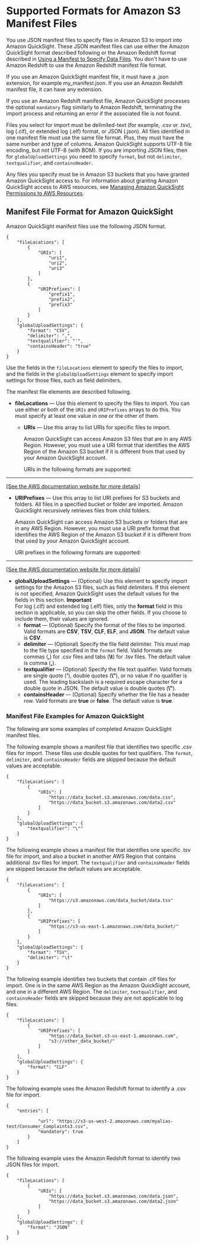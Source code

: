 # Supported Formats for Amazon S3 Manifest Files<a name="supported-manifest-file-format"></a>

You use JSON manifest files to specify files in Amazon S3 to import into Amazon QuickSight\. These JSON manifest files can use either the Amazon QuickSight format described following or the Amazon Redshift format described in [Using a Manifest to Specify Data Files](https://docs.aws.amazon.com/redshift/latest/dg/loading-data-files-using-manifest.html)\. You don't have to use Amazon Redshift to use the Amazon Redshift manifest file format\. 

If you use an Amazon QuickSight manifest file, it must have a \.json extension, for example my\_manifest\.json\. If you use an Amazon Redshift manifest file, it can have any extension\. 

If you use an Amazon Redshift manifest file, Amazon QuickSight processes the optional `mandatory` flag similarly to Amazon Redshift, terminating the import process and returning an error if the associated file is not found\.

Files you select for import must be delimited\-text \(for example, \.csv or \.tsv\), log \(\.clf\), or extended log \(\.elf\) format, or JSON \(\.json\)\. All files identified in one manifest file must use the same file format\. Plus, they must have the same number and type of columns\. Amazon QuickSight supports UTF\-8 file encoding, but not UTF\-8 \(with BOM\)\. If you are importing JSON files, then for `globalUploadSettings` you need to specify `format`, but not `delimiter`, `textqualifier`, and `containsHeader`\.

Any files you specify must be in Amazon S3 buckets that you have granted Amazon QuickSight access to\. For information about granting Amazon QuickSight access to AWS resources, see [Managing Amazon QuickSight Permissions to AWS Resources](managing-permissions.md)\.

## Manifest File Format for Amazon QuickSight<a name="quicksight-manifest-file-format"></a>

Amazon QuickSight manifest files use the following JSON format\.

```
{
    "fileLocations": [
        {
            "URIs": [
                "uri1",
                "uri2",
                "uri3"
            ]
        },
        {
            "URIPrefixes": [
                "prefix1",
                "prefix2",
                "prefix3"
            ]
        }
    ],
    "globalUploadSettings": {
        "format": "CSV",
        "delimiter": ",",
        "textqualifier": "'",
        "containsHeader": "true"
    }
}
```

Use the fields in the `fileLocations` element to specify the files to import, and the fields in the `globalUploadSettings` element to specify import settings for those files, such as field delimiters\. 

The manifest file elements are described following\.
+ **fileLocations** — Use this element to specify the files to import\. You can use either or both of the `URIs` and `URIPrefixes` arrays to do this\. You must specify at least one value in one or the other of them\.
  + **URIs** — Use this array to list URIs for specific files to import\.

    Amazon QuickSight can access Amazon S3 files that are in any AWS Region\. However, you must use a URI format that identifies the AWS Region of the Amazon S3 bucket if it is different from that used by your Amazon QuickSight account\.

    URIs in the following formats are supported:  
****    
[\[See the AWS documentation website for more details\]](http://docs.aws.amazon.com/quicksight/latest/user/supported-manifest-file-format.html)
  + **URIPrefixes** — Use this array to list URI prefixes for S3 buckets and folders\. All files in a specified bucket or folder are imported\. Amazon QuickSight recursively retrieves files from child folders\.

    Amazon QuickSight can access Amazon S3 buckets or folders that are in any AWS Region\. However, you must use a URI prefix format that identifies the AWS Region of the Amazon S3 bucket if it is different from that used by your Amazon QuickSight account\.

    URI prefixes in the following formats are supported:  
****    
[\[See the AWS documentation website for more details\]](http://docs.aws.amazon.com/quicksight/latest/user/supported-manifest-file-format.html)
+ **globalUploadSettings** — \(Optional\) Use this element to specify import settings for the Amazon S3 files, such as field delimiters\. If this element is not specified, Amazon QuickSight uses the default values for the fields in this section\.
**Important**  
For log \(\.clf\) and extended log \(\.elf\) files, only the **format** field in this section is applicable, so you can skip the other fields\. If you choose to include them, their values are ignored\. 
  + **format** — \(Optional\) Specify the format of the files to be imported\. Valid formats are **CSV**, **TSV**, **CLF**, **ELF**, and **JSON**\. The default value is **CSV**\.
  + **delimiter** — \(Optional\) Specify the file field delimiter\. This must map to the file type specified in the `format` field\. Valid formats are commas \(**,**\) for \.csv files and tabs \(**\\t**\) for \.tsv files\. The default value is comma \(**,**\)\.
  + **textqualifier** — \(Optional\) Specify the file text qualifier\. Valid formats are single quote \(**'**\), double quotes \(**\\"**\), or no value if no qualifier is used\. The leading backslash is a required escape character for a double quote in JSON\. The default value is double quotes \(**\\"**\)\.
  + **containsHeader** — \(Optional\) Specify whether the file has a header row\. Valid formats are **true** or **false**\. The default value is **true**\.

### Manifest File Examples for Amazon QuickSight<a name="quicksight-manifest-file-examples"></a>

The following are some examples of completed Amazon QuickSight manifest files\.

The following example shows a manifest file that identifies two specific \.csv files for import\. These files use double quotes for text qualifiers\. The `format`, `delimiter`, and `containsHeader` fields are skipped because the default values are acceptable\.

```
{
    "fileLocations": [
        {
            "URIs": [
                "https://data_bucket.s3.amazonaws.com/data.csv",
                "https://data_bucket.s3.amazonaws.com/data2.csv"
            ]
        }
    ],
    "globalUploadSettings": {
        "textqualifier": "\""
    }
}
```

The following example shows a manifest file that identifies one specific \.tsv file for import, and also a bucket in another AWS Region that contains additional \.tsv files for import\. The `textqualifier` and `containsHeader` fields are skipped because the default values are acceptable\.

```
{
    "fileLocations": [
        {
            "URIs": [
                "https://s3.amazonaws.com/data_bucket/data.tsv"
            ]
        },
        {
            "URIPrefixes": [
                "https://s3-us-east-1.amazonaws.com/data_bucket/"
            ]
        }
    ],
    "globalUploadSettings": {
        "format": "TSV",
        "delimiter": "\t"
    }
}
```

The following example identifies two buckets that contain \.clf files for import\. One is in the same AWS Region as the Amazon QuickSight account, and one in a different AWS Region\. The `delimiter`, `textqualifier`, and `containsHeader` fields are skipped because they are not applicable to log files\.

```
{
    "fileLocations": [
        {
            "URIPrefixes": [
                "https://data_bucket.s3-us-east-1.amazonaws.com",
                "s3://other_data_bucket/"
            ]
        }
    ],
    "globalUploadSettings": {
        "format": "CLF"
    }
}
```

The following example uses the Amazon Redshift format to identify a \.csv file for import\.

```
{
    "entries": [
        
            "url": "https://s3-us-west-2.amazonaws.com/myalias-test/Consumer_Complaints3.csv",
            "mandatory": true
        }
    ]
}
```

The following example uses the Amazon Redshift format to identify two JSON files for import\.

```
{
    "fileLocations": [
        {
            "URIs": [
                "https://data_bucket.s3.amazonaws.com/data.json",
                "https://data_bucket.s3.amazonaws.com/data2.json"
            ]
        }
    ],
    "globalUploadSettings": {
        "format": "JSON"
    }
}
```